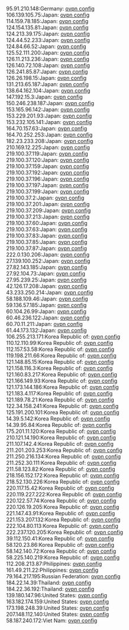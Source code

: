 95.91.210.148:Germany: [ovpn config](vpn/95_91_210_148.ovpn)  
106.139.105.75:Japan: [ovpn config](vpn/106_139_105_75.ovpn)  
114.159.78.185:Japan: [ovpn config](vpn/114_159_78_185.ovpn)  
124.154.135.81:Japan: [ovpn config](vpn/124_154_135_81.ovpn)  
124.213.39.175:Japan: [ovpn config](vpn/124_213_39_175.ovpn)  
124.44.52.233:Japan: [ovpn config](vpn/124_44_52_233.ovpn)  
124.84.66.52:Japan: [ovpn config](vpn/124_84_66_52.ovpn)  
125.52.111.200:Japan: [ovpn config](vpn/125_52_111_200.ovpn)  
126.11.213.236:Japan: [ovpn config](vpn/126_11_213_236.ovpn)  
126.140.72.108:Japan: [ovpn config](vpn/126_140_72_108.ovpn)  
126.241.85.87:Japan: [ovpn config](vpn/126_241_85_87.ovpn)  
126.26.198.15:Japan: [ovpn config](vpn/126_26_198_15.ovpn)  
131.213.65.187:Japan: [ovpn config](vpn/131_213_65_187.ovpn)  
138.64.162.104:Japan: [ovpn config](vpn/138_64_162_104.ovpn)  
147.192.15.3:Japan: [ovpn config](vpn/147_192_15_3.ovpn)  
150.246.238.187:Japan: [ovpn config](vpn/150_246_238_187.ovpn)  
153.165.96.142:Japan: [ovpn config](vpn/153_165_96_142.ovpn)  
153.229.201.93:Japan: [ovpn config](vpn/153_229_201_93.ovpn)  
153.232.105.141:Japan: [ovpn config](vpn/153_232_105_141.ovpn)  
164.70.157.63:Japan: [ovpn config](vpn/164_70_157_63.ovpn)  
164.70.252.253:Japan: [ovpn config](vpn/164_70_252_253.ovpn)  
182.23.233.208:Japan: [ovpn config](vpn/182_23_233_208.ovpn)  
210.169.12.225:Japan: [ovpn config](vpn/210_169_12_225.ovpn)  
219.100.37.119:Japan: [ovpn config](vpn/219_100_37_119.ovpn)  
219.100.37.120:Japan: [ovpn config](vpn/219_100_37_120.ovpn)  
219.100.37.159:Japan: [ovpn config](vpn/219_100_37_159.ovpn)  
219.100.37.192:Japan: [ovpn config](vpn/219_100_37_192.ovpn)  
219.100.37.196:Japan: [ovpn config](vpn/219_100_37_196.ovpn)  
219.100.37.197:Japan: [ovpn config](vpn/219_100_37_197.ovpn)  
219.100.37.199:Japan: [ovpn config](vpn/219_100_37_199.ovpn)  
219.100.37.2:Japan: [ovpn config](vpn/219_100_37_2.ovpn)  
219.100.37.201:Japan: [ovpn config](vpn/219_100_37_201.ovpn)  
219.100.37.209:Japan: [ovpn config](vpn/219_100_37_209.ovpn)  
219.100.37.213:Japan: [ovpn config](vpn/219_100_37_213.ovpn)  
219.100.37.60:Japan: [ovpn config](vpn/219_100_37_60.ovpn)  
219.100.37.63:Japan: [ovpn config](vpn/219_100_37_63.ovpn)  
219.100.37.83:Japan: [ovpn config](vpn/219_100_37_83.ovpn)  
219.100.37.85:Japan: [ovpn config](vpn/219_100_37_85.ovpn)  
219.100.37.87:Japan: [ovpn config](vpn/219_100_37_87.ovpn)  
222.0.130.206:Japan: [ovpn config](vpn/222_0_130_206.ovpn)  
27.139.100.252:Japan: [ovpn config](vpn/27_139_100_252.ovpn)  
27.82.143.185:Japan: [ovpn config](vpn/27_82_143_185.ovpn)  
27.92.104.73:Japan: [ovpn config](vpn/27_92_104_73.ovpn)  
27.95.239.25:Japan: [ovpn config](vpn/27_95_239_25.ovpn)  
42.126.17.208:Japan: [ovpn config](vpn/42_126_17_208.ovpn)  
43.233.250.214:Japan: [ovpn config](vpn/43_233_250_214.ovpn)  
58.188.109.46:Japan: [ovpn config](vpn/58_188_109_46.ovpn)  
59.136.57.185:Japan: [ovpn config](vpn/59_136_57_185.ovpn)  
60.104.26.99:Japan: [ovpn config](vpn/60_104_26_99.ovpn)  
60.46.236.122:Japan: [ovpn config](vpn/60_46_236_122.ovpn)  
60.70.11.211:Japan: [ovpn config](vpn/60_70_11_211.ovpn)  
61.44.173.132:Japan: [ovpn config](vpn/61_44_173_132.ovpn)  
106.255.213.171:Korea Republic of: [ovpn config](vpn/106_255_213_171.ovpn)  
110.12.110.99:Korea Republic of: [ovpn config](vpn/110_12_110_99.ovpn)  
112.157.53.58:Korea Republic of: [ovpn config](vpn/112_157_53_58.ovpn)  
119.198.211.66:Korea Republic of: [ovpn config](vpn/119_198_211_66.ovpn)  
121.148.85.15:Korea Republic of: [ovpn config](vpn/121_148_85_15.ovpn)  
121.158.116.3:Korea Republic of: [ovpn config](vpn/121_158_116_3.ovpn)  
121.160.83.217:Korea Republic of: [ovpn config](vpn/121_160_83_217.ovpn)  
121.166.149.93:Korea Republic of: [ovpn config](vpn/121_166_149_93.ovpn)  
121.173.144.186:Korea Republic of: [ovpn config](vpn/121_173_144_186.ovpn)  
121.183.4.117:Korea Republic of: [ovpn config](vpn/121_183_4_117.ovpn)  
121.189.78.21:Korea Republic of: [ovpn config](vpn/121_189_78_21.ovpn)  
122.34.158.241:Korea Republic of: [ovpn config](vpn/122_34_158_241.ovpn)  
125.191.200.101:Korea Republic of: [ovpn config](vpn/125_191_200_101.ovpn)  
14.39.5.142:Korea Republic of: [ovpn config](vpn/14_39_5_142.ovpn)  
14.39.95.84:Korea Republic of: [ovpn config](vpn/14_39_95_84.ovpn)  
175.201.11.120:Korea Republic of: [ovpn config](vpn/175_201_11_120.ovpn)  
210.121.14.190:Korea Republic of: [ovpn config](vpn/210_121_14_190.ovpn)  
211.107.142.4:Korea Republic of: [ovpn config](vpn/211_107_142_4.ovpn)  
211.201.203.253:Korea Republic of: [ovpn config](vpn/211_201_203_253.ovpn)  
211.250.216.134:Korea Republic of: [ovpn config](vpn/211_250_216_134.ovpn)  
211.252.30.111:Korea Republic of: [ovpn config](vpn/211_252_30_111.ovpn)  
211.58.123.82:Korea Republic of: [ovpn config](vpn/211_58_123_82.ovpn)  
218.156.152.172:Korea Republic of: [ovpn config](vpn/218_156_152_172.ovpn)  
218.52.130.226:Korea Republic of: [ovpn config](vpn/218_52_130_226.ovpn)  
220.117.15.42:Korea Republic of: [ovpn config](vpn/220_117_15_42.ovpn)  
220.119.227.222:Korea Republic of: [ovpn config](vpn/220_119_227_222.ovpn)  
220.122.57.74:Korea Republic of: [ovpn config](vpn/220_122_57_74.ovpn)  
220.126.19.205:Korea Republic of: [ovpn config](vpn/220_126_19_205.ovpn)  
221.147.43.91:Korea Republic of: [ovpn config](vpn/221_147_43_91.ovpn)  
221.153.207.132:Korea Republic of: [ovpn config](vpn/221_153_207_132.ovpn)  
222.104.80.113:Korea Republic of: [ovpn config](vpn/222_104_80_113.ovpn)  
222.237.120.205:Korea Republic of: [ovpn config](vpn/222_237_120_205.ovpn)  
39.112.150.41:Korea Republic of: [ovpn config](vpn/39_112_150_41.ovpn)  
58.120.23.86:Korea Republic of: [ovpn config](vpn/58_120_23_86.ovpn)  
58.142.140.72:Korea Republic of: [ovpn config](vpn/58_142_140_72.ovpn)  
58.225.140.219:Korea Republic of: [ovpn config](vpn/58_225_140_219.ovpn)  
112.208.213.87:Philippines: [ovpn config](vpn/112_208_213_87.ovpn)  
161.49.211.22:Philippines: [ovpn config](vpn/161_49_211_22.ovpn)  
79.164.217.195:Russian Federation: [ovpn config](vpn/79_164_217_195.ovpn)  
184.22.14.39:Thailand: [ovpn config](vpn/184_22_14_39.ovpn)  
184.22.36.192:Thailand: [ovpn config](vpn/184_22_36_192.ovpn)  
139.180.147.96:United States: [ovpn config](vpn/139_180_147_96.ovpn)  
163.182.174.159:United States: [ovpn config](vpn/163_182_174_159.ovpn)  
173.198.248.39:United States: [ovpn config](vpn/173_198_248_39.ovpn)  
207.148.112.140:United States: [ovpn config](vpn/207_148_112_140.ovpn)  
58.187.240.172:Viet Nam: [ovpn config](vpn/58_187_240_172.ovpn)  
